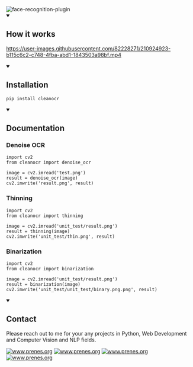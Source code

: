<img alt="face-recognition-plugin" src="https://user-images.githubusercontent.com/82228271/190843751-a73de915-f3dc-485f-a63b-8a89a48b6882.png">

<details open>
<summary><h2>How it works</h2></summary>


https://user-images.githubusercontent.com/82228271/210924923-b115c6c2-c748-4fba-abd1-1843503a98bf.mp4


</details>
<details open>
<summary><h2>Installation</h2></summary>
  
```
pip install cleanocr
```
 
</details>
<details open>
<summary><h2>Documentation</h2></summary>

<h3>Denoise OCR</h3>

```
import cv2
from cleanocr import denoise_ocr

image = cv2.imread('test.png')
result = denoise_ocr(image)
cv2.imwrite('result.png', result)
```

<h3>Thinning</h3>

```
import cv2
from cleanocr import thinning

image = cv2.imread('unit_test/result.png')
result = thinning(image)
cv2.imwrite('unit_test/thin.png', result)
```

<h3>Binarization</h3>

```
import cv2
from cleanocr import binarization

image = cv2.imread('unit_test/result.png')
result = binarization(image)
cv2.imwrite('unit_test/unit_test/binary.png.png', result)
```

</details>
<details open>
<summary><h2>Contact</h2></summary>

Please reach out to me for your any projects in Python, Web Development and Computer Vision and NLP fields.
<div align="left">
<a target="_blank" href="https://t.me/jareddean"><img src="https://img.shields.io/badge/telegram-prenes-green.svg?logo=telegram " alt="www.prenes.org"></a>
<a target="_blank" href="https://wa.me/+14422295661"><img src="https://img.shields.io/badge/whatsapp-prenes-green.svg?logo=whatsapp " alt="www.prenes.org"></a>
<a target="_blank" href="https://join.slack.com/t/prenes/shared_invite/zt-1cx925fip-vL4nKJN64XBMbx8vdwHP7Q"><img src="https://img.shields.io/badge/slack-prenes-green.svg?logo=slack " alt="www.prenes.org"></a>
<a target="_blank" href="skype:live:.cid.4b536a6c3cc88a8c?chat"><img src="https://img.shields.io/badge/skype-prenes-green.svg?logo=skype " alt="www.prenes.org"></a>
</div>

</details>
